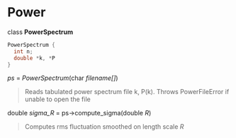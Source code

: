 Power
=====

<span class="kcl">class</span> **PowerSpectrum**

```cpp
PowerSpectrum {
  int n;
  double *k, *P
}
```




*ps* = *PowerSpectrum*(<span class="kt">char</span> *filename[]*)

> Reads tabulated power spectrum file k, P(k). Throws PowerFileError
> if unable to open the file

<span class="kt">double</span> *sigma_R* = ps&rarr;compute_sigma(<span class="kt">double</span> *R*)

> Computes rms fluctuation smoothed on length scale *R*

